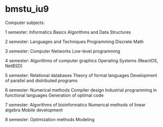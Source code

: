 # bmstu_iu9

Computer subjects:

1 semester:
  Informatics Basics
  Algorithms and Data Structures

2 semester:
  Languages and Techniques Programming
  Discrete Math
  
3 semester:
  Computer Networks
  Low-level programming
  
4 semester:
  Algorithms of computer graphics
  Operating Systems (ReactOS, NetBSD)
  
5 semester:
  Relational databases
  Theory of formal languages
  Development of parallel and distributed programs
  
6 semester:
  Numerical methods
  Compiler design
  Industrial programming in functional languages
  Generation of optimal code
  
7 semester:
  Algorithms of bioinformatics
  Numerical methods of linear algebra
  Mobile development
  
8 semester:
  Optimization methods
  Modeling
